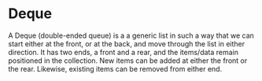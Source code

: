 # Deque

A Deque (double-ended queue) is a a generic list in such a way that we can start either at the front, or at the back, and move through the list in either direction. It has two ends, a front and a rear, and the items/data remain positioned in the collection. New items can be added at either the front or the rear. Likewise, existing items can be removed from either end.
